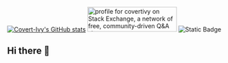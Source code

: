 [![Covert-Ivy's GitHub stats](https://github-readme-stats.vercel.app/api?username=covertivy)](https://github.com/covertivy)
<a href="https://stackexchange.com/users/19108462"><img src="https://stackexchange.com/users/flair/19108462.png?theme=dark" width="208" height="58" alt="profile for covertivy on Stack Exchange, a network of free, community-driven Q&amp;A sites" title="profile for covertivy on Stack Exchange, a network of free, community-driven Q&amp;A sites"></a>
![Static Badge](https://img.shields.io/badge/testing-very_cool_stuff-green)
## Hi there 👋

<!--
**covertivy/covertivy** is a ✨ _special_ ✨ repository because its `README.md` (this file) appears on your GitHub profile.

Here are some ideas to get you started:

- 🔭 I’m currently working on ...
- 🌱 I’m currently learning ...
- 👯 I’m looking to collaborate on ...
- 🤔 I’m looking for help with ...
- 💬 Ask me about ...
- 📫 How to reach me: ...
- 😄 Pronouns: ...
- ⚡ Fun fact: ...
-->
